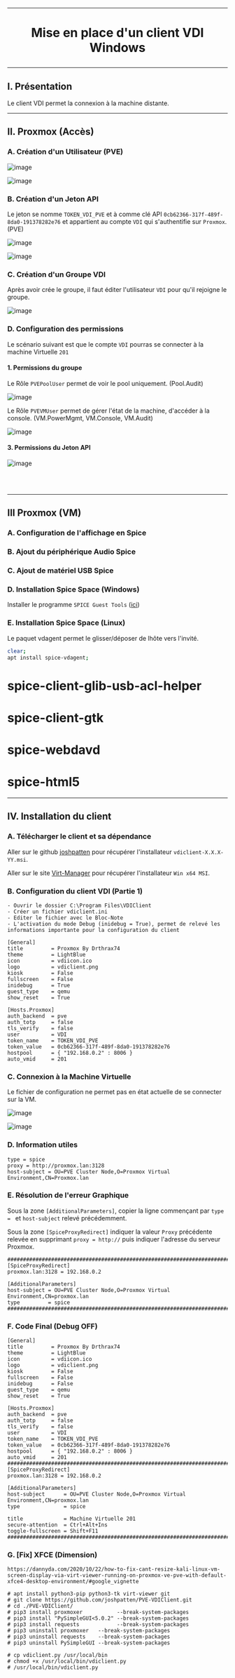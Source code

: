 ------------------------------------------------------------------------------------------------------------------------------------------------------------------------------------
# <p align='center'> Mise en place d'un client VDI Windows </p>

------------------------------------------------------------------------------------------------------------------------------------------------------------------------------------
## I. Présentation
Le client VDI permet la connexion à la machine distante.

------------------------------------------------------------------------------------------------------------------------------------------------------------------------------------
## II. Proxmox (Accès)
### A. Création d'un Utilisateur (PVE)
![image](https://github.com/MarcJaffre/Microsoft/assets/35907/026f3a1d-3f96-40d7-80ae-3a42c0d1c9c2)

![image](https://github.com/MarcJaffre/Microsoft/assets/35907/c84913e2-12d5-4f56-b0c8-1ece8e43f132)

### B. Création d'un Jeton API
Le jeton se nomme `TOKEN_VDI_PVE` et à comme clé API `0cb62366-317f-489f-8da0-191378282e76` et appartient au compte `VDI` qui s'authentifie sur `Proxmox`. (PVE)

![image](https://github.com/MarcJaffre/Microsoft/assets/35907/09e39141-2117-4436-b619-731246c201e2)

![image](https://github.com/MarcJaffre/Microsoft/assets/35907/ec7c44a8-830b-4b77-98c8-9eb0ff70a9a3)

### C. Création d'un Groupe VDI
Après avoir crée le groupe, il faut éditer l'utilisateur `VDI` pour qu'il rejoigne le groupe.

![image](https://github.com/MarcJaffre/Microsoft/assets/35907/9b400417-6dfd-4a2b-a5c5-41dbf7a0d452)

### D. Configuration des permissions
Le scénario suivant est que le compte `VDI` pourras se connecter à la machine Virtuelle `201`

#### 1. Permissions du groupe
Le Rôle `PVEPoolUser` permet de voir le pool uniquement. (Pool.Audit)

![image](https://github.com/MarcJaffre/Microsoft/assets/35907/9e3bdee5-dad7-4d20-bbad-ada86c9b5595)

Le Rôle `PVEVMUser` permet de gérer l'état de la machine, d'accéder à la console. (VM.PowerMgmt, VM.Console, VM.Audit)

![image](https://github.com/MarcJaffre/Microsoft/assets/35907/f7c6e2af-a607-4cff-8f9a-c6df10b17c59)

#### 3. Permissions du Jeton API
![image](https://github.com/MarcJaffre/Microsoft/assets/35907/680288a6-1ae3-4e8a-a01b-a75040c8c431)


<br />
<br />

------------------------------------------------------------------------------------------------------------------------------------------------------------------------------------
## III Proxmox (VM)
### A. Configuration de l'affichage en Spice
### B. Ajout du périphérique Audio Spice
### C. Ajout de matériel USB Spice
### D. Installation Spice Space (Windows)
Installer le programme `SPICE Guest Tools` ([ici](https://www.spice-space.org/download.html))

### E. Installation Spice Space (Linux)
Le paquet vdagent permet le glisser/déposer de lhôte vers l'invité.
```bash
clear;
apt install spice-vdagent;
```


# spice-client-glib-usb-acl-helper
# spice-client-gtk
# spice-webdavd
# spice-html5 



------------------------------------------------------------------------------------------------------------------------------------------------------------------------------------
## IV. Installation du client
### A. Télécharger le client et sa dépendance
Aller sur le github [joshpatten](https://github.com/joshpatten/PVE-VDIClient/releases) pour récupérer l'installateur `vdiclient-X.X.X-YY.msi`.

Aller sur le site [Virt-Manager](https://virt-manager.org/download.html) pour récupérer l'installateur `Win x64 MSI`.

### B. Configuration du client VDI (Partie 1)
```
- Ouvrir le dossier C:\Program Files\VDIClient
- Créer un fichier vdiclient.ini
- Editer le fichier avec le Bloc-Note
- L'activation du mode Debug (inidebug = True), permet de relevé les informations importante pour la configuration du client
```

```
[General]
title         = Proxmox By Drthrax74
theme         = LightBlue
icon          = vdiicon.ico
logo          = vdiclient.png
kiosk         = False
fullscreen    = False
inidebug      = True
guest_type    = qemu
show_reset    = True

[Hosts.Proxmox]
auth_backend  = pve
auth_totp     = false
tls_verify    = false
user          = VDI
token_name    = TOKEN_VDI_PVE
token_value   = 0cb62366-317f-489f-8da0-191378282e76
hostpool      = { "192.168.0.2" : 8006 }
auto_vmid     = 201
```
### C. Connexion à la Machine Virtuelle
Le fichier de configuration ne permet pas en état actuelle de se connecter sur la VM.

![image](https://github.com/MarcJaffre/Microsoft/assets/35907/72578770-9274-4934-90ad-c151d3d8618d)

![image](https://github.com/MarcJaffre/Microsoft/assets/35907/a06d6c6c-249d-432a-a6a3-389811b19e38)

### D. Information utiles
```
type = spice
proxy = http://proxmox.lan:3128
host-subject = OU=PVE Cluster Node,O=Proxmox Virtual Environment,CN=Proxmox.lan
```

### E. Résolution de l'erreur Graphique
Sous la zone `[AdditionalParameters]`, copier la ligne commençant par `type = ` et `host-subject` relevé précédemment.

Sous la zone `[SpiceProxyRedirect]` indiquer la valeur `Proxy` précédente relevée en supprimant `proxy = http://` puis indiquer l'adresse du serveur Proxmox.

```
################################################################################
[SpiceProxyRedirect]
proxmox.lan:3128 = 192.168.0.2

[AdditionalParameters]
host-subject = OU=PVE Cluster Node,O=Proxmox Virtual Environment,CN=proxmox.lan
type         = spice
################################################################################
```

### F. Code Final (Debug OFF)
```
[General]
title         = Proxmox By Drthrax74
theme         = LightBlue
icon          = vdiicon.ico
logo          = vdiclient.png
kiosk         = False
fullscreen    = False
inidebug      = False
guest_type    = qemu
show_reset    = True

[Hosts.Proxmox]
auth_backend  = pve
auth_totp     = false
tls_verify    = false
user          = VDI
token_name    = TOKEN_VDI_PVE
token_value   = 0cb62366-317f-489f-8da0-191378282e76
hostpool      = { "192.168.0.2" : 8006 }
auto_vmid     = 201
################################################################################
[SpiceProxyRedirect]
proxmox.lan:3128 = 192.168.0.2

[AdditionalParameters]
host-subject      = OU=PVE Cluster Node,O=Proxmox Virtual Environment,CN=proxmox.lan
type              = spice

title             = Machine Virtuelle 201
secure-attention  = Ctrl+Alt+Ins
toggle-fullscreen = Shift+F11
################################################################################
```

### G. [Fix] XFCE (Dimension)
```
https://dannyda.com/2020/10/22/how-to-fix-cant-resize-kali-linux-vm-screen-display-via-virt-viewer-running-on-proxmox-ve-pve-with-default-xfce4-desktop-environment/#google_vignette
```


```
# apt install python3-pip python3-tk virt-viewer git
# git clone https://github.com/joshpatten/PVE-VDIClient.git
# cd ./PVE-VDIClient/
# pip3 install proxmoxer           --break-system-packages
# pip3 install "PySimpleGUI<5.0.2" --break-system-packages
# pip3 install requests            --break-system-packages
# pip3 uninstall proxmoxer   --break-system-packages
# pip3 uninstall requests    --break-system-packages
# pip3 uninstall PySimpleGUI --break-system-packages

# cp vdiclient.py /usr/local/bin
# chmod +x /usr/local/bin/vdiclient.py
# /usr/local/bin/vdiclient.py
```
